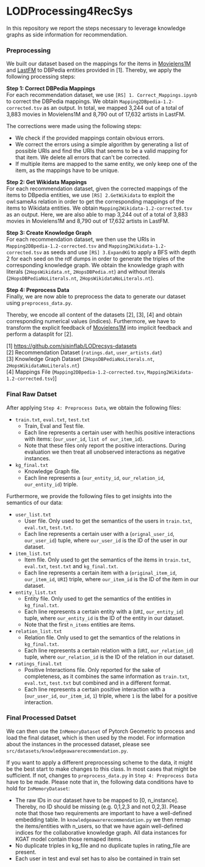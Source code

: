 LODProcessing4RecSys
==================

In this repository we report the steps necessary to leverage knowledge graphs as side information for recommendation.

### Preprocessing

We built our dataset based on the mappings for the items in [Movielens1M](https://grouplens.org/datasets/movielens/1m/) and [LastFM](http://www.lastfm.com}) to DBPedia entities provided in [1]. Thereby, we apply the following processing steps:

**Step 1: Correct DBPedia Mappings**<br>
For each recommendation dataset, we use `[RS] 1. Correct_Mappings.ipynb` to correct the DBPedia mappings.  We obtain `Mapping2DBpedia-1.2-corrected.tsv` as an output. In total, we mapped 3,244 out of a total of 3,883 movies in Movielens1M and 8,790 out of 17,632 artists in LastFM.

The corrections were made using the following steps:

* We check if the provided mappings contain obvious errors.<br>
* We correct the errors using a simple algorithm by generating a list of possible URIs and find the URIs that seems to be a valid mapping for that item. We delete all errors that can't be corrected.<br>
* If multiple items are mapped to the same entity, we only keep one of the item, as the mappings have to be unique.<br>

**Step 2: Get Wikidata Mappings**<br>
For each recommendation dataset, given the corrected mappings of the items to DBpedia entities, we use `[RS] 2.GetWikidata` to exploit the owl:sameAs relation in order to get the corresponding mappings of the items to Wikidata entities. We obtain `Mapping2Wikidata-1.2-corrected.tsv` as an output. Here, we are also able to map 3,244 out of a total of 3,883 movies in Movielens1M and 8,790 out of 17,632 artists in LastFM.

**Step 3: Create Knowledge Graph**<br>
For each recommendation dataset, we then use the URIs in `Mapping2DBpedia-1.2-corrected.tsv` and `Mapping2Wikidata-1.2-corrected.tsv` as seeds and use `[RS] 3.ExpandKG` to apply a BFS with depth 2 for each seed on the rdf dumps in order to generate the triples of the corresponding knowledge graph. We obtain the knowledge graph with literals (`2HopsWikidata.nt`, `2HopsDBPedia.nt`) and without literals (`2HopsDBPediaNoLiterals.nt`, `2HopsWikidataNoLiterals.nt`).

**Step 4: Preprocess Data**<br>
Finally, we are now able to preprocess the data to generate our dataset using `preprocess_data.py`.

Thereby, we encode all content of the datasets [2], [3], [4] and obtain corresponding numerical values (indices).
Furthermore, we have to transform the explicit feedback of [Movielens1M](https://grouplens.org/datasets/movielens/1m/) into implicit feedback and perform a datasplit for [2].

[1] https://github.com/sisinflab/LODrecsys-datasets<br>
[2] Recommendation Dataset (`ratings.dat`, `user_artists.dat`)<br>
[3] Knowledge Graph Dataset (`2HopsDBPediaNoLiterals.nt`, `2HopsWikidataNoLiterals.nt`)<br>
[4] Mappings File (`Mapping2DBpedia-1.2-corrected.tsv`, `Mapping2Wikidata-1.2-corrected.tsv`)]


### Final Raw Datset

After applying `Step 4: Preprocess Data`, we obtain the following files:

* `train.txt`, `eval.txt`, `test.txt`
  * Train, Eval and Test file. 
  * Each line represents a certain user with her/his positive interactions with items: (`our_user_id`, `list of our_item_id`).
  * Note that these files only report the positive interactions. During evaluation we then treat all unobserved interactions as negative instances.
* `kg_final.txt`
  * Knowledge Graph file. 
  * Each line represents a (`our_entity_id`, `our_relation_id`, `our_entity_id`) triple.

Furthermore, we provide the following files to get insights into the semantics of our data:
* `user_list.txt`
  * User file. Only used to get the semantics of the users in `train.txt`, `eval.txt`, `test.txt`.
  * Each line represents a certain user with a (`orignal_user_id`, `our_user_id`) tuple, where `our_user_id` is the ID of
    the user in our dataset.
* `item_list.txt`
  * Item file. Only used to get the semantics of the items in `train.txt`, `eval.txt`, `test.txt` and `kg_final.txt`.
  * Each line represents a certain item with a (`original_item_id`, `our_item_id`, `URI`) triple, where `our_item_id` is the ID of the item in our dataset.
* `entity_list.txt`
  * Entity file. Only used to get the semantics of the entities in `kg_final.txt`.
  * Each line represents a certain entity with a (`URI`, `our_entity_id`) tuple, where `our_entity_id` is the ID of the entity in our dataset.
  * Note that the first `n_items` entities are items.
* `relation_list.txt`
  * Relation file. Only used to get the semantics of the relations in `kg_final.txt`.
  * Each line represents a certain relation with a (`URI`, `our_relation_id`) tuple, where `our_relation_id` is the ID of the relation in our dataset.
* `ratings_final.txt`
  * Positive Interactions file. Only reported for the sake of completeness, as it combines the same information as `train.txt`, `eval.txt`, `test.txt` but combined and in a different format.
  * Each line represents a certain positive interaction with a (`our_user_id`, `our_item_id`, `1`) triple, where `1` is the label for a positive interaction.

### Final Processed Datset

We can then use the `InMemoryDataset` of Pytorch Geometric to process and load the final dataset, which is then used by the model. For information about the instances in the processed dataset, please see `src/datasets/knowledgeawarerecommendation.py`.

If you want to apply a different preprocessing scheme to the data, it might be the best start to make changes to this class. In most cases that might be sufficient. If not, changes to `preprocess_data.py` in `Step 4: Preprocess Data` have to be made. Please note that in, the following data conditions have to hold for `InMemoryDataset`: 
* The raw IDs in our dataset have to be mapped to [0, n_instance]. Thereby, no ID should be missing (e.g. 0,1,2,3 and not 0,2,3). Please note that those two requirements are important to have a well-defined embedding table. In `knowledgeawarerecommendation.py` we then remap the items/entities with n_users, so that we have again well-defined indices for the collaborative knowledge graph. All data instances for KGAT model contain those remaped items.
* No duplicate triples in kg_file and no duplicate tuples in rating_file are present.
* Each user in test and eval set has to also be contained in train set
